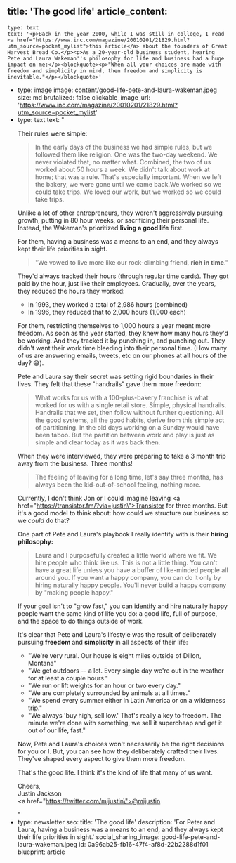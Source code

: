 title: 'The good life'
article_content:
  -
    type: text
    text: '<p>Back in the year 2000, while I was still in college, I read <a href="https://www.inc.com/magazine/20010201/21829.html?utm_source=pocket_mylist">this article</a> about the founders of Great Harvest Bread Co.</p><p>As a 20-year-old business student, hearing Pete and Laura Wakeman''s philosophy for life and business had a huge impact on me:</p><blockquote><p>"When all your choices are made with freedom and simplicity in mind, then freedom and simplicity is inevitable."</p></blockquote>'
  -
    type: image
    image: content/good-life-pete-and-laura-wakeman.jpeg
    size: md
    brutalized: false
    clickable_image_url: 'https://www.inc.com/magazine/20010201/21829.html?utm_source=pocket_mylist'
  -
    type: text
    text: "<p>Their rules were simple:</p><blockquote><p>In the early days of the business we had simple rules, but we followed them like religion. One was the two-day weekend. We never violated that, no matter what. Combined, the two of us worked about 50 hours a week. We didn't talk about work at home; that was a rule. That's especially important. When we left the bakery, we were gone until we came back.We worked so we could take trips. We loved our work, but we worked so we could take trips.</p></blockquote><p>Unlike a lot of other entrepreneurs, they weren't aggressively pursuing growth, putting in 80 hour weeks, or sacrificing their personal life. Instead, the Wakeman's prioritized <strong>living a good life</strong> first.</p><p>For them, having a business was a means to an end, and they always kept their life priorities in sight.</p><blockquote><p>\"We vowed to live more like our rock-climbing friend, <strong>rich in time</strong>.\"</p></blockquote><p>They'd always tracked their hours (through regular time cards). They got paid by the hour, just like their employees. Gradually, over the years, they reduced the hours they worked:</p><ul><li>In 1993, they worked a total of 2,986 hours (combined)</li><li>In 1996, they reduced that to 2,000 hours (1,000 each)</li></ul><p>For them, restricting themselves to 1,000 hours a year meant more freedom. As soon as the year started, they knew how many hours they'd be working. And they tracked it by punching in, and punching out. They didn't want their work time bleeding into their personal time. (How many of us are answering emails, tweets, etc on our phones at all hours of the day? 😅).</p><p>Pete and Laura say their secret was setting rigid boundaries in their lives. They felt that these \"handrails\" gave them more freedom:</p><blockquote><p>What works for us with a 100-plus-bakery franchise is what worked for us with a single retail store. Simple, physical handrails. Handrails that we set, then follow without further questioning. All the good systems, all the good habits, derive from this simple act of partitioning. In the old days working on a Sunday would have been taboo. But the partition between work and play is just as simple and clear today as it was back then.</p></blockquote><p>When they were interviewed, they were preparing to take a 3 month trip away from the business. Three months!</p><blockquote><p>The feeling of leaving for a long time, let's say three months, has always been the kid-out-of-school feeling, nothing more.</p></blockquote><p>Currently, I don't think Jon or I could imagine leaving <a href=\"https://transistor.fm/?via=justin\">Transistor</a> for three months. But it's a good model to think about: how could we structure our business so we <em>could</em> do that?</p><p>One part of Pete and Laura's playbook I really identify with is their <strong>hiring philosophy:</strong></p><blockquote><p>Laura and I purposefully created a little world where we fit. We hire people who think like us. This is not a little thing. You can't have a great life unless you have a buffer of like-minded people all around you. If you want a happy company, you can do it only by hiring naturally happy people. You'll never build a happy company by \"making people happy.\"</p></blockquote><p>If your goal isn't to \"grow fast,\" you can identify and hire naturally happy people want the same kind of life you do: a good life, full of purpose, and the space to do things outside of work.</p><p>It's clear that Pete and Laura's lifestyle was the result of deliberately pursuing <strong>freedom </strong>and <strong>simplicity</strong> in all aspects of their life:</p><ul><li>\"We're very rural. Our house is eight miles outside of Dillon, Montana\"</li><li>\"We get outdoors -- a lot. Every single day we're out in the weather for at least a couple hours.\"</li><li>\"We run or lift weights for an hour or two every day.\"</li><li>\"We are completely surrounded by animals at all times.\"</li><li>\"We spend every summer either in Latin America or on a wilderness trip.\"</li><li>\"We always 'buy high, sell low.' That's really a key to freedom. The minute we're done with something, we sell it supercheap and get it out of our life, fast.\"</li></ul><p>Now, Pete and Laura's choices won't necessarily be the right decisions for you or I. But, you can see how they deliberately crafted their lives. They've shaped every aspect to give them more freedom.</p><p>That's the good life. I think it's the kind of life that many of us want.</p><p>Cheers,<br>Justin Jackson<br><a href=\"https://twitter.com/mijustin\">@mijustin</a></p>"
  -
    type: newsletter
seo:
  title: 'The good life'
  description: 'For Peter and Laura, having a business was a means to an end, and they always kept their life priorities in sight.'
social_sharing_image: good-life-pete-and-laura-wakeman.jpeg
id: 0a96ab25-fb16-47f4-af8d-22b2288d1f01
blueprint: article
